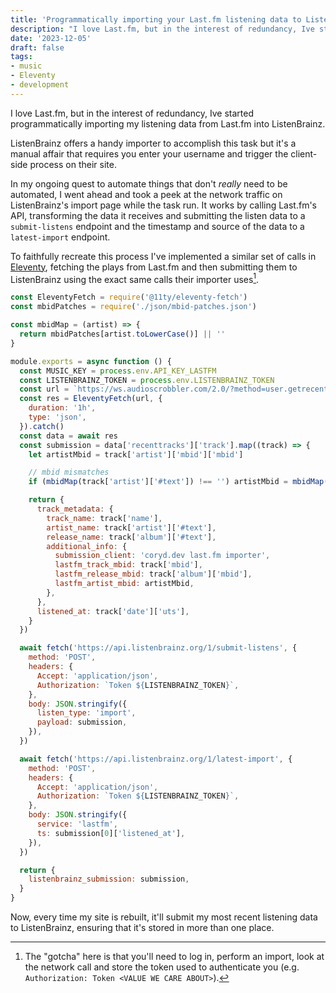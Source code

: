 ```yaml
---
title: 'Programmatically importing your Last.fm listening data to ListenBrainz'
description: "I love Last.fm, but in the interest of redundancy, Ive started programmatically importing my listening data from Last.fm into ListenBrainz."
date: '2023-12-05'
draft: false
tags:
- music
- Eleventy
- development
---
```

I love Last.fm, but in the interest of redundancy, Ive started programmatically importing my listening data from Last.fm into ListenBrainz.<!-- excerpt -->

ListenBrainz offers a handy importer to accomplish this task but it's a manual affair that requires you enter your username and trigger the client-side process on their site.

In my ongoing quest to automate things that don't *really* need to be automated, I went ahead and took a peek at the network traffic on ListenBrainz's import page while the task run. It works by calling Last.fm's API, transforming the data it receives and submitting the listen data to a `submit-listens` endpoint and the timestamp and source of the data to a `latest-import` endpoint.

To faithfully recreate this process I've implemented a similar set of calls in [Eleventy](https://www.11ty.dev/), fetching the plays from Last.fm and then submitting them to ListenBrainz using the exact same calls their importer uses[^1].

```javascript
const EleventyFetch = require('@11ty/eleventy-fetch')
const mbidPatches = require('./json/mbid-patches.json')

const mbidMap = (artist) => {
  return mbidPatches[artist.toLowerCase()] || ''
}

module.exports = async function () {
  const MUSIC_KEY = process.env.API_KEY_LASTFM
  const LISTENBRAINZ_TOKEN = process.env.LISTENBRAINZ_TOKEN
  const url = `https://ws.audioscrobbler.com/2.0/?method=user.getrecenttracks&user=coryd_&api_key=${MUSIC_KEY}&format=json&limit=200`
  const res = EleventyFetch(url, {
    duration: '1h',
    type: 'json',
  }).catch()
  const data = await res
  const submission = data['recenttracks']['track'].map((track) => {
    let artistMbid = track['artist']['mbid']['mbid']

    // mbid mismatches
    if (mbidMap(track['artist']['#text']) !== '') artistMbid = mbidMap(track['artist']['#text'])

    return {
      track_metadata: {
        track_name: track['name'],
        artist_name: track['artist']['#text'],
        release_name: track['album']['#text'],
        additional_info: {
          submission_client: 'coryd.dev last.fm importer',
          lastfm_track_mbid: track['mbid'],
          lastfm_release_mbid: track['album']['mbid'],
          lastfm_artist_mbid: artistMbid,
        },
      },
      listened_at: track['date']['uts'],
    }
  })

  await fetch('https://api.listenbrainz.org/1/submit-listens', {
    method: 'POST',
    headers: {
      Accept: 'application/json',
      Authorization: `Token ${LISTENBRAINZ_TOKEN}`,
    },
    body: JSON.stringify({
      listen_type: 'import',
      payload: submission,
    }),
  })

  await fetch('https://api.listenbrainz.org/1/latest-import', {
    method: 'POST',
    headers: {
      Accept: 'application/json',
      Authorization: `Token ${LISTENBRAINZ_TOKEN}`,
    },
    body: JSON.stringify({
      service: 'lastfm',
      ts: submission[0]['listened_at'],
    }),
  })

  return {
    listenbrainz_submission: submission,
  }
}
```

Now, every time my site is rebuilt, it'll submit my most recent listening data to ListenBrainz, ensuring that it's stored in more than one place.

[^1]: The "gotcha" here is that you'll need to log in, perform an import, look at the network call and store the token used to authenticate you (e.g. `Authorization: Token <VALUE WE CARE ABOUT>`).
